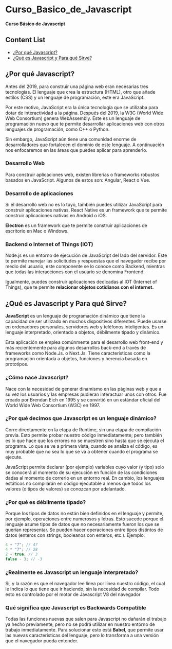 # Curso_Basico_de_Javascript

**Curso Básico de Javascript**

<h2>Content List</h2>

- [¿Por qué Javascript?](#¿por-qué-javascript)
- [¿Qué es Javascript y Para qué Sirve?](#¿qué-es-javascript-y-para-qué-sirve)


## ¿Por qué Javascript?

Antes del 2019, para construir una página web eran necesarias tres tecnologías. El lenguaje que crea la estructura (HTML), otro que añade estilos (CSS) y un lenguaje de programación, este era JavaScript.

Por este motivo, JavaScript era la única tecnología que se utilizaba para dotar de interactividad a la página. Después del 2019, la W3C (World Wide Web Consortium) genera WebAssembly. Este es un lenguaje de programación nuevo que te permite desarrollar aplicaciones web con otros lenguajes de programación, como C++ o Python.

Sin embargo, JavaScript aún tiene una comunidad enorme de desarrolladores que fortalecen el dominio de este lenguaje. A continuación nos enfocaremos en las áreas que puedes aplicar para aprenderlo.

<h3>Desarrollo Web</h3>

Para construir aplicaciones web, existen librerías o frameworks robustos basados en JavaScript. Algunos de estos son: Angular, React o Vue.

<h3>Desarrollo de aplicaciones</h3>

Si el desarrollo web no es lo tuyo, también puedes utilizar JavaScript para construir aplicaciones nativas. React Native es un framework que te permite construir aplicaciones nativas en Android o iOS.

**Electron** es un framework que te permite construir aplicaciones de escritorio en Mac o Windows.

<h3>Backend o Internet of Things (IOT)</h3>

Node.js es un entorno de ejecución de JavaScript del lado del servidor. Este te permite manejar las solicitudes y respuestas que el navegador recibe por medio del usuario, este componente se lo conoce como Backend, mientras que todas las interacciones con el usuario se denomina Frontend.

Igualmente, puedes construir aplicaciones dedicadas al IOT (Internet of Things), que te permite **relacionar objetos cotidianos con el internet.**

## ¿Qué es Javascript y Para qué Sirve?

**JavaScript** es un lenguaje de programación dinámico que tiene la capacidad de ser utilizado en muchos dispositivos diferentes. Puede usarse en ordenadores personales, servidores web y teléfonos inteligentes. Es un lenguaje interpretado, orientado a objetos, débilmente tipado y dinámico.

Esta aplicación se emplea comúnmente para el desarrollo web front-end y más recientemente para algunos desarrollos back-end a través de frameworks como Node.Js. o Next.Js. Tiene características como la programación orientada a objetos, funciones y herencia basada en prototipos.

<h3>¿Cómo nace Javascript?</h3>

Nace con la necesidad de generar dinamismo en las páginas web y que a su vez los usuarios y las empresas pudieran interactuar unos con otros. Fue creado por Brendan Eich en 1995 y se convirtió en un estándar oficial del World Wide Web Consortium (W3C) en 1997.

<h3>¿Por qué decimos que Javascript es un lenguaje dinámico?</h3>

Corre directamente en la etapa de Runtime, sin una etapa de compilación previa. Esto permite probar nuestro código inmediatamente; pero también es lo que hace que los errores no se muestren sino hasta que se ejecuta el programa. Lo que se ve a primera vista, cuando se analiza el código, es muy probable que no sea lo que se va a obtener cuando el programa se ejecute.

JavaScript permite declarar (por ejemplo) variables cuyo valor (y tipo) solo se conocerá al momento de su ejecución en función de las condiciones dadas al momento de correrlo en un entorno real. En cambio, los lenguajes estáticos no compilarán en código ejecutable a menos que todos los valores (o tipos de valores) se conozcan por adelantado.

<h3>¿Por qué es débilmente tipado?</h3>

Porque los tipos de datos no están bien definidos en el lenguaje y permite, por ejemplo, operaciones entre numerosos y letras. Esto sucede porque el lenguaje asume tipos de datos que no necesariamente fueron los que se querían representar. Se pueden hacer operaciones entre tipos distintos de datos (enteros con strings, booleanos con enteros, etc.). Ejemplo:

```javascript
4 + "7"; // 47
4 * "7"; // 28
2 + true; // 3
false - 3; // -3
```

<h3>¿Realmente es Javascript un lenguaje interpretado?</h3>

Sí, y la razón es que el navegador lee línea por línea nuestro código, el cual le indica lo que tiene que ir haciendo, sin la necesidad de compilar. Todo esto es controlado por el motor de Javascript V8 del navegador

<h3>Qué significa que Javascript es Backwards Compatible</h3>

Todas las funciones nuevas que salen para Javascript no dañarán el trabajo ya hecho previamente, pero no se podrá utilizar en nuestro entorno de trabajo inmediatamente. Para solucionar esto está **Babel**, que permite usar las nuevas características del lenguaje, pero lo transforma a una versión que el navegador pueda entender.

